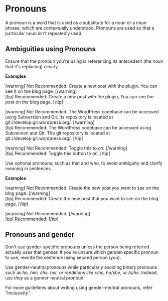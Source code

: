 # Pronouns

A pronoun is a word that is used as a substitute for a noun or a noun phrase, which are contextually understood. Pronouns are used so that a particular noun isn't repeatedly used.

## Ambiguities using Pronouns

Ensure that the pronoun you're using is referencing its antecedent (the noun that it's replacing) clearly.

**Examples**

[warning] Not Recommended: Create a new post with the plugin. You can see it on the blog page. [/warning]  
[tip] Recommended: Create a new post with the plugin, You can see the post on the blog page. [/tip]

[warning] Not Recommended: The WordPress codebase can be accessed using Subversion and Git. Its repository is located at git://develop.git.wordpress.org/.  [/warning]  
[tip] Recommended: The WordPress codebase can be accessed using Subversion and Git. The git repository is located at git://develop.git.wordpress.org/. [/tip]

[warning] Not Recommended: Toggle this to *on.* [/warning]  
[tip] Recommended: Toggle this button to *on.* [/tip]

Use optional pronouns, such as that and who, to avoid ambiguity and clarify meaning in sentences.

**Examples**

[warning] Not Recommended: Create the new post you want to see on the blog page. [/warning]  
[tip] Recommended: Create the new post that you want to see on the blog page. [/tip]

[warning] Not Recommended:  [/warning]  
[tip] Recommended:  [/tip]

## Pronouns and gender

Don't use gender-specific pronouns unless the person being referred actually uses that gender. If you're unsure which gender-specific pronoun to use, rewrite the sentence using second person (*you*).

Use gender-neutral pronouns while particularly avoiding binary pronouns such as *he, him, she, her, or renditions like s/he, he/she, or (s)he*.
Instead, use *they* as a gender-neutral pronoun.

For more guidelines about writing using gender-neutral pronouns, refer "Inclusivity".

